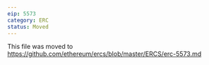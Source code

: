 ```yaml
---
eip: 5573
category: ERC
status: Moved
---
```


This file was moved to https://github.com/ethereum/ercs/blob/master/ERCS/erc-5573.md
